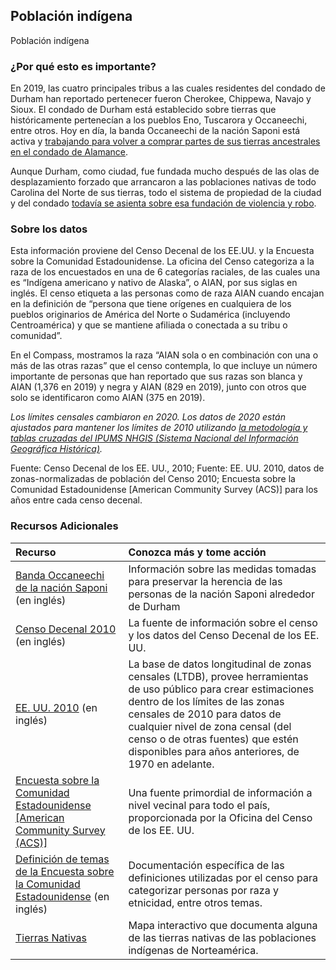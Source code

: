 ## Población indígena
Población indígena

### ¿Por qué esto es importante?
En 2019, las cuatro principales tribus a las cuales residentes del condado de Durham han reportado pertenecer fueron Cherokee, Chippewa, Navajo y Sioux. El condado de Durham está establecido sobre tierras que históricamente pertenecían a los pueblos Eno, Tuscarora y Occaneechi, entre otros. Hoy en día, la banda Occaneechi de la nación Saponi está activa y [trabajando para volver a comprar partes de sus tierras ancestrales en el condado de Alamance](https://obsn.org/homeland-preservation-project/).

Aunque Durham, como ciudad, fue fundada mucho después de las olas de desplazamiento forzado que arrancaron a las poblaciones nativas de todo Carolina del Norte de sus tierras, todo el sistema de propiedad de la ciudad y del condado [ todavía se asienta sobre esa fundación de violencia y robo](https://www.bullcity150.org/uneven_ground/violence_theft/).

### Sobre los datos
Esta información proviene del Censo Decenal de los EE.UU. y la Encuesta sobre la Comunidad Estadounidense. La oficina del Censo categoriza a la raza de los encuestados en una de 6 categorías raciales, de las cuales una es “Indígena americano y nativo de Alaska”, o AIAN, por sus siglas en inglés. El censo etiqueta a las personas como de raza AIAN cuando encajan en la definición de “persona que tiene orígenes en cualquiera de los pueblos originarios de América del Norte o Sudamérica (incluyendo Centroamérica) y que se mantiene afiliada o conectada a su tribu o comunidad”. 

En el Compass, mostramos la raza “AIAN sola o en combinación con una o más de las otras razas” que el censo contempla, lo que incluye un número importante de personas que han reportado que sus razas son blanca y AIAN (1,376 en 2019) y negra y AIAN (829 en 2019), junto con otros que solo se identificaron como AIAN (375 en 2019).

_Los límites censales cambiaron en 2020. Los datos de 2020 están ajustados para mantener los límites de 2010 utilizando [la metodología y tablas cruzadas del IPUMS NHGIS (Sistema Nacional del Información Geográfica Histórica)](https://www.nhgis.org/geographic-crosswalks)._

Fuente: Censo Decenal de los EE. UU., 2010; Fuente: EE. UU. 2010, datos de zonas-normalizadas de población del Censo 2010; Encuesta sobre la Comunidad Estadounidense \[American Community Survey (ACS)] para los años entre cada censo decenal.

### Recursos Adicionales
|Recurso | Conozca más y tome acción | 
|:--- | :--- | 
|[Banda Occaneechi de la nación Saponi](https://obsn.org/) (en inglés) | Información sobre las medidas tomadas para preservar la herencia de las personas de la nación Saponi alrededor de Durham |
|[Censo Decenal 2010](http://www.census.gov/2010census/) (en inglés) | La fuente de información sobre el censo y los datos del Censo Decenal de los EE. UU.
|[EE. UU. 2010](http://www.s4.brown.edu/us2010/Researcher/Bridging.htm) (en inglés) | La base de datos longitudinal de zonas censales (LTDB), provee herramientas de uso público para crear estimaciones dentro de los límites de las zonas censales de 2010 para datos de cualquier nivel de zona censal (del censo o de otras fuentes) que estén disponibles para años anteriores, de 1970 en adelante.
|[Encuesta sobre la Comunidad Estadounidense \[American Community Survey (ACS)\]](https://www2.census.gov/programs-surveys/acs/main/language_brochures/ACS_QandA_SPA_18.pdf?#) | Una fuente primordial de información a nivel vecinal para todo el país, proporcionada por la Oficina del Censo de los EE. UU.
|[Definición de temas de la Encuesta sobre la Comunidad Estadounidense](https://www2.census.gov/programs-surveys/acs/tech_docs/subject_definitions/2019_ACSSubjectDefinitions.pdf) (en inglés) | Documentación específica de las definiciones utilizadas por el censo para categorizar personas por raza y etnicidad, entre otros temas. 
|[Tierras Nativas](https://native-land.ca/?lang=es) | Mapa interactivo que documenta alguna de las tierras nativas de las poblaciones indígenas de Norteamérica.
